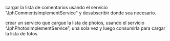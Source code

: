 cargar la lista de comentarios usando el servicio "JphCommentsImplementService"
y desubscribir donde sea necesario.

crear un servicio que cargue la lista de photos, usando el servicio "JphPhotosImplementService",
una sola vez y luego consumirla para cargar la lista de fotos